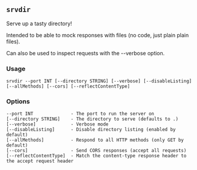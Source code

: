 
## `srvdir`

Serve up a tasty directory!

Intended to be able to mock responses with files (no code, just plain plain files).

Can also be used to inspect requests with the --verbose option.

### Usage

    srvdir --port INT [--directory STRING] [--verbose] [--disableListing] [--allMethods] [--cors] [--reflectContentType]

### Options

    --port INT              - The port to run the server on
    [--directory STRING]    - The directory to serve (defaults to .)
    [--verbose]             - Verbose mode
    [--disableListing]      - Disable directory listing (enabled by default)
    [--allMethods]          - Respond to all HTTP methods (only GET by default)
    [--cors]                - Send CORS responses (accept all requests)
    [--reflectContentType]  - Match the content-type response header to the accept request header


